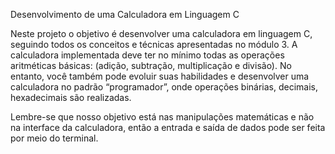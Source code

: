 Desenvolvimento de uma Calculadora em Linguagem C


Neste projeto o objetivo é desenvolver uma calculadora em linguagem C, seguindo todos os conceitos e técnicas apresentadas no módulo 3. A calculadora implementada deve ter no mínimo todas as operações aritméticas básicas: (adição, subtração, multiplicação e divisão). No entanto, você também pode evoluir suas habilidades e desenvolver uma calculadora no padrão “programador”, onde operações binárias, decimais, hexadecimais são realizadas.

Lembre-se que nosso objetivo está nas manipulações matemáticas e não na interface da calculadora, então a entrada e saída de dados pode ser feita por meio do terminal.
